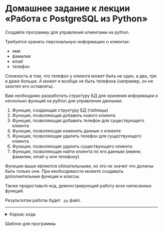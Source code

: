 # Домашнее задание к лекции «Работа с PostgreSQL из Python»

Создайте программу для управления клиентами на python.

Требуется хранить персональную информацию о клиентах:

- имя
- фамилия
- email
- телефон

Сложность в том, что телефон у клиента может быть не один, а два, три и даже больше. А может и вообще не быть телефона (например, он не захотел его оставлять).

Вам необходимо разработать структуру БД для хранения информации и несколько функций на python для управления данными:

1. Функция, создающая структуру БД (таблицы)
1. Функция, позволяющая добавить нового клиента
1. Функция, позволяющая добавить телефон для существующего клиента
1. Функция, позволяющая изменить данные о клиенте
1. Функция, позволяющая удалить телефон для существующего клиента
1. Функция, позволяющая удалить существующего клиента
1. Функция, позволяющая найти клиента по его данным (имени, фамилии, email-у или телефону)

Функции выше являются обязательными, но это не значит что должны быть только они. При необходимости можете создавать дополнительные функции и классы.

Также предоставьте код, демонстрирующий работу всех написанных функций.

Результатом работы будет `.py` файл.

---



<details>

<summary>Каркас кода</summary>

```py
import psycopg2

def create_db(conn):
    pass

def add_client(conn, first_name, last_name, email, phones=None):
    pass

def add_phone(conn, client_id, phone):
    pass

def change_client(conn, client_id, first_name=None, last_name=None, email=None, phones=None):
    pass

def delete_phone(conn, client_id, phone):
    pass

def delete_client(conn, client_id):
    pass

def find_client(conn, first_name=None, last_name=None, email=None, phone=None):
    pass


with psycopg2.connect(database="clients_db", user="postgres", password="postgres") as conn:
    pass  # вызывайте функции здесь

conn.close()
```

</details>

Шаблон для программы
